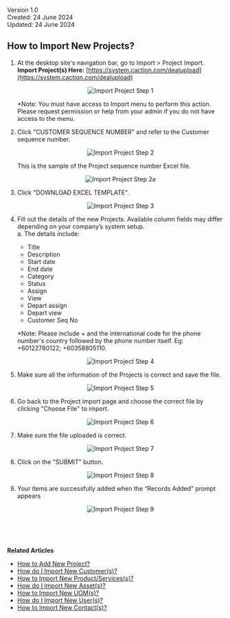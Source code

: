 Version 1.0<br>
Created: 24 June 2024<br>
Updated: 24 June 2024<br>
## How to Import New Projects?
    
  1. At the desktop site's navigation bar, go to Import > Project Import.<br>
     **Import Project(s) Here:** [https://system.caction.com/dealupload](https://system.caction.com/dealupload)<br>

     <p align="center">
       <img src="img/Import_Project_Step_1.png" alt="Import Project Step 1">
     </p>

     *Note: You must have access to Import menu to perform this action. Please request permission or help from your admin if you do not have access to the menu.<br>

  2. Click "CUSTOMER SEQUENCE NUMBER" and refer to the Customer sequence number.<br>

     <p align="center">
       <img src="img/Import_Project_Step_2.png" alt="Import Project Step 2">
     </p>

     This is the sample of the Project sequence number Excel file.<br>

     <p align="center">
       <img src="img/Import_Project_Step_2a.png" alt="Import Project Step 2a">
     </p>

  3. Click "DOWNLOAD EXCEL TEMPLATE".

     <p align="center">
       <img src="img/Import_Project_Step_3.png" alt="Import Project Step 3">
     </p>
  
  4. Fill out the details of the new Projects. Available column fields may differ depending on your company’s system setup.<br>
     a. The details include:<br>
        - Title<br>
        - Description<br>
        - Start date<br>
        - End date<br>
        - Category<br>
        - Status<br>
        - Assign<br>
        - View<br>
        - Depart assign<br>
        - Depart view<br>
        - Customer Seq No<br>
    
     *Note: Please include + and the international code for the phone number's country followed by the phone number itself. Eg: +60122780122; +60358805110.<br>

     <p align="center">
       <img src="img/Import_Project_Step_4.png" alt="Import Project Step 4">
     </p>
     
  5. Make sure all the information of the Projects is correct and save the file.<br>

     <p align="center">
       <img src="img/Import_Project_Step_5.png" alt="Import Project Step 5">
     </p>

  6. Go back to the Project import page and choose the correct file by clicking "Choose File" to import.<br>

     <p align="center">
       <img src="img/Import_Project_Step_6.png" alt="Import Project Step 6">
     </p>

  7. Make sure the file uploaded is correct.<br>

     <p align="center">
       <img src="img/Import_Project_Step_7.png" alt="Import Project Step 7">
     </p>

  8. Click on the "SUBMIT" button.<br>

     <p align="center">
       <img src="img/Import_Project_Step_8.png" alt="Import Project Step 8">
     </p>

  9. Your items are successfully added when the “Records Added” prompt appears<br>

     <p align="center">
       <img src="img/Import_Project_Step_9.png" alt="Import Project Step 9">
     </p>
  <br><br><br>

**Related Articles**<br>
- [How to Add New Project?](Add_New_Project.md)
- [How do I Import New Customer(s)?](Import_Customer.md)
- [How to Import New Product/Services(s)?](Import_Product_Services.md)
- [How do I Import New Asset(s)?](Import_Asset.md)
- [How to Import New UOM(s)?](Import_UOM.md)
- [How do I Import New User(s)?](Import_User.md)
- [How to Import New Contact(s)?](Import_Contact.md)

<!-- [Link Text](https://support.caction.com/Import_Project.html) -->

